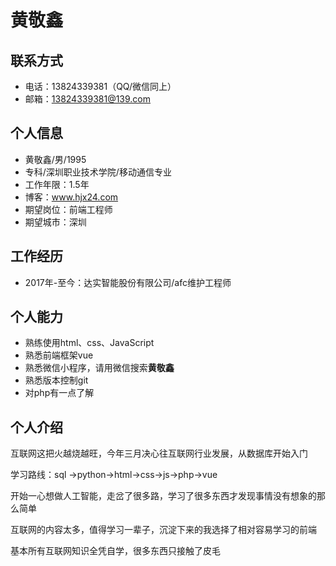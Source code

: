 # 黄敬鑫

## 联系方式

- 电话：13824339381（QQ/微信同上）
- 邮箱：13824339381@139.com

## 个人信息

- 黄敬鑫/男/1995
- 专科/深圳职业技术学院/移动通信专业
- 工作年限：1.5年
- 博客：www.hjx24.com
- 期望岗位：前端工程师
- 期望城市：深圳

## 工作经历

- 2017年-至今：达实智能股份有限公司/afc维护工程师

## 个人能力

- 熟练使用html、css、JavaScript
- 熟悉前端框架vue
- 熟悉微信小程序，请用微信搜索**黄敬鑫**
- 熟悉版本控制git
- 对php有一点了解

## 个人介绍

互联网这把火越烧越旺，今年三月决心往互联网行业发展，从数据库开始入门

学习路线：sql ->python->html->css->js->php->vue

开始一心想做人工智能，走岔了很多路，学习了很多东西才发现事情没有想象的那么简单

互联网的内容太多，值得学习一辈子，沉淀下来的我选择了相对容易学习的前端

基本所有互联网知识全凭自学，很多东西只接触了皮毛

